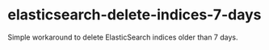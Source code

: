 # elasticsearch-delete-indices-7-days
Simple workaround to delete ElasticSearch indices older than 7 days.
